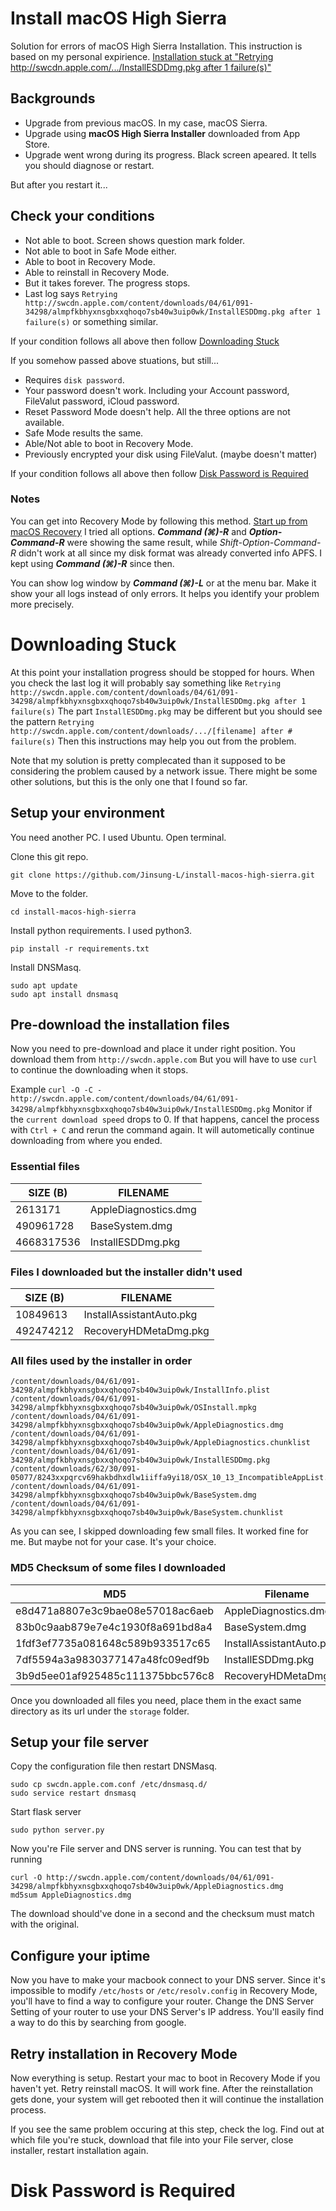 # Install macOS High Sierra
Solution for errors of macOS High Sierra Installation.
This instruction is based on my personal expirience.
[Installation stuck at "Retrying http://swcdn.apple.com/.../InstallESDDmg.pkg after 1 failure(s)"](https://discussions.apple.com/thread/8087479)

## Backgrounds
- Upgrade from previous macOS. In my case, macOS Sierra.
- Upgrade using **macOS High Sierra Installer** downloaded from App Store.
- Upgrade went wrong during its progress. Black screen apeared. It tells you should diagnose or restart.

But after you restart it...

## Check your conditions
- Not able to boot. Screen shows question mark folder.
- Not able to boot in Safe Mode either.
- Able to boot in Recovery Mode.
- Able to reinstall in Recovery Mode.
- But it takes forever. The progress stops.
- Last log says `Retrying http://swcdn.apple.com/content/downloads/04/61/091-34298/almpfkbhyxnsgbxxqhoqo7sb40w3uip0wk/InstallESDDmg.pkg after 1 failure(s)` or something similar.

If your condition follows all above then follow [Downloading Stuck](#downloading-stuck)

If you somehow passed above stuations, but still...
- Requires `disk password`.
- Your password doesn't work. Including your Account password, FileValut password, iCloud password.
- Reset Password Mode doesn't help. All the three options are not available.
- Safe Mode results the same.
- Able/Not able to boot in Recovery Mode.
- Previously encrypted your disk using FileValut. (maybe doesn't matter)

If your condition follows all above then follow [Disk Password is Required](#disk-password-is-required)

### Notes
You can get into Recovery Mode by following this method. [Start up from macOS Recovery](https://support.apple.com/en-us/HT204904#recovery)
I tried all options. **_Command (⌘)-R_** and **_Option-Command-R_** were showing the same result, while *Shift-Option-Command-R* didn't work at all since my disk format was already converted info APFS. I kept using **_Command (⌘)-R_** since then.

You can show log window by **_Command (⌘)-L_** or at the menu bar. Make it show your all logs instead of only errors. It helps you identify your problem more precisely.


# Downloading Stuck
At this point your installation progress should be stopped for hours. When you check the last log it will probably say something like
`Retrying http://swcdn.apple.com/content/downloads/04/61/091-34298/almpfkbhyxnsgbxxqhoqo7sb40w3uip0wk/InstallESDDmg.pkg after 1 failure(s)`
The part `InstallESDDmg.pkg` may be different but you should see the pattern
`Retrying http://swcdn.apple.com/content/downloads/.../[filename] after # failure(s)`
Then this instructions may help you out from the problem.

Note that my solution is pretty complecated than it supposed to be considering the problem caused by a network issue. There might be some other solutions, but this is the only one that I found so far.

## Setup your environment
You need another PC. I used Ubuntu. Open terminal.

Clone this git repo.

```git clone https://github.com/Jinsung-L/install-macos-high-sierra.git```

Move to the folder.

```cd install-macos-high-sierra```

Install python requirements. I used python3.

```pip install -r requirements.txt```

Install DNSMasq.

```
sudo apt update
sudo apt install dnsmasq
```


## Pre-download the installation files
Now you need to pre-download and place it under right position.
You download them from `http://swcdn.apple.com`
But you will have to use `curl` to continue the downloading when it stops.

Example `curl -O -C - http://swcdn.apple.com/content/downloads/04/61/091-34298/almpfkbhyxnsgbxxqhoqo7sb40w3uip0wk/InstallESDDmg.pkg`
Monitor if the `current download speed` drops to 0. If that happens, cancel the process with `Ctrl + C` and rerun the command again. It will autometically continue downloading from where you ended.


### Essential files
| SIZE (B) | FILENAME |
| --- | --- |
| 2613171 | AppleDiagnostics.dmg |
| 490961728 | BaseSystem.dmg |
| 4668317536 | InstallESDDmg.pkg |

### Files I downloaded but the installer didn't used
| SIZE (B) | FILENAME |
| --- | --- |
| 10849613 | InstallAssistantAuto.pkg |
| 492474212 | RecoveryHDMetaDmg.pkg |

### All files used by the installer in order
```
/content/downloads/04/61/091-34298/almpfkbhyxnsgbxxqhoqo7sb40w3uip0wk/InstallInfo.plist
/content/downloads/04/61/091-34298/almpfkbhyxnsgbxxqhoqo7sb40w3uip0wk/OSInstall.mpkg
/content/downloads/04/61/091-34298/almpfkbhyxnsgbxxqhoqo7sb40w3uip0wk/AppleDiagnostics.dmg
/content/downloads/04/61/091-34298/almpfkbhyxnsgbxxqhoqo7sb40w3uip0wk/AppleDiagnostics.chunklist
/content/downloads/04/61/091-34298/almpfkbhyxnsgbxxqhoqo7sb40w3uip0wk/InstallESDDmg.pkg
/content/downloads/62/30/091-05077/8243xxpqrcv69hakbdhxdlw1iiffa9yi18/OSX_10_13_IncompatibleAppList.pkg
/content/downloads/04/61/091-34298/almpfkbhyxnsgbxxqhoqo7sb40w3uip0wk/BaseSystem.dmg
/content/downloads/04/61/091-34298/almpfkbhyxnsgbxxqhoqo7sb40w3uip0wk/BaseSystem.chunklist
```

As you can see, I skipped downloading few small files. It worked fine for me. But maybe not for your case. It's your choice.

### MD5 Checksum of some files I downloaded
| MD5 | Filename |
| --- | --- |
| e8d471a8807e3c9bae08e57018ac6aeb | AppleDiagnostics.dmg |
| 83b0c9aab879e7e4c1930f8a691bd8a4 | BaseSystem.dmg |
| 1fdf3ef7735a081648c589b933517c65 | InstallAssistantAuto.pkg |
| 7df5594a3a9830377147a48fc09edf9b | InstallESDDmg.pkg |
| 3b9d5ee01af925485c111375bbc576c8 | RecoveryHDMetaDmg.pkg |


Once you downloaded all files you need, place them in the exact same directory as its url under the `storage` folder.


## Setup your file server
Copy the configuration file then restart DNSMasq.

```
sudo cp swcdn.apple.com.conf /etc/dnsmasq.d/
sudo service restart dnsmasq
```

Start flask server

```
sudo python server.py
```

Now you're File server and DNS server is running.
You can test that by running

```
curl -O http://swcdn.apple.com/content/downloads/04/61/091-34298/almpfkbhyxnsgbxxqhoqo7sb40w3uip0wk/AppleDiagnostics.dmg
md5sum AppleDiagnostics.dmg
```

The download should've done in a second and the checksum must match with the original.

## Configure your iptime
Now you have to make your macbook connect to your DNS server. Since it's impossible to modify `/etc/hosts` or `/etc/resolv.config` in Recovery Mode, you'll have to find a way to configure your router. Change the DNS Server Setting of your router to use your DNS Server's IP address. You'll easily find a way to do this by searching from google.


## Retry installation in Recovery Mode
Now everything is setup. Restart your mac to boot in Recovery Mode if you haven't yet.
Retry reinstall macOS. It will work fine. After the reinstallation gets done, your system will get rebooted then it will continue the installation process.

If you see the same problem occuring at this step, check the log. Find out at which file you're stuck, download that file into your File server, close installer, restart installation again.



# Disk Password is Required
